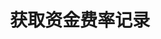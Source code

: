 ---
title: 获取资金费率记录
position_number: 19
type: get
description: /az/future/market/v1/public/q/funding-rate-record
parameters:
    -
        name: symbol
        type: string
        mandatory: false
        default: N/A
        description: 交易对
        ranges:
    -
        name: id
        type: integer
        mandatory: false
        default: N/A
        description: id
        ranges:
    -
        name: direction
        type: string
        mandatory: false
        default: NEXT
        description: "方向（PREV:上一页；NEXT:下一页）\t"
        ranges: PREV;NEXT
    -
        name: limit
        type: integer
        mandatory: false
        default: 10
        description: "条数\t"
        ranges:
content_markdown: 注：**此方法不需要签名**
left_code_blocks:
    -
        code_block: "public void getKLine() {\r\n\tString text = HttpUtil.get(URL + \"/data/api/az/future/market/v1/getKLine?market=btc_usdt&type=1min&since=0\");\r\n\tSystem.out.println(text);\r\n}"
        title: Java
        language: java
right_code_blocks:
    - code_block: |-
        {
          "error": {
            "code": "",
            "msg": ""
          },
          "msgInfo": "success",
          "returnCode": 0,
          "result": {
                "hasPrev": false,                        //是否有上一页
                "hasNext": true,                         //是否有下一页
                "items": [
                    {
                        "id": "554830922718404672",      //id
                        "symbol": "btc_usdt",            //交易对
                        "fundingRate": "-0.000162821857",//最新资金费率
                        "createdTime": 1761984000000,    //时间戳
                        "collectionInternal": 3600       //收取时间间隔（秒）
                    }
                ]
          }
        }
      title: Response
      language: json
---